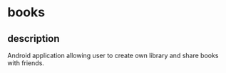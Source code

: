 # books

## description
Android application allowing user to create own library and share books with friends.
